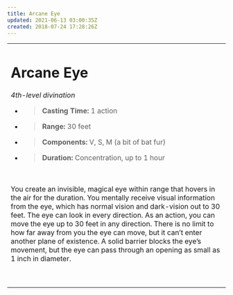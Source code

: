 ```yaml
---
title: Arcane Eye
updated: 2021-06-13 03:00:35Z
created: 2018-07-24 17:28:26Z
---
```


<table><tbody><tr class="odd"><td><h1 id="arcane-eye"><strong>Arcane Eye</strong></h1><p><em>4th-level divination</em></p><ul><li><blockquote><p><strong>Casting Time:</strong> 1 action</p></blockquote></li><li><blockquote><p><strong>Range:</strong> 30 feet</p></blockquote></li><li><blockquote><p><strong>Components:</strong> V, S, M (a bit of bat fur)</p></blockquote></li><li><blockquote><p><strong>Duration:</strong> Concentration, up to 1 hour</p></blockquote></li></ul><p> </p><p>You create an invisible, magical eye within range that hovers in the air for the duration. You mentally receive visual information from the eye, which has normal vision and dark-vision out to 30 feet. The eye can look in every direction. As an action, you can move the eye up to 30 feet in any direction. There is no limit to how far away from you the eye can move, but it can’t enter another plane of existence. A solid barrier blocks the eye’s movement, but the eye can pass through an opening as small as 1 inch in diameter.</p><p> </p></td></tr></tbody></table>